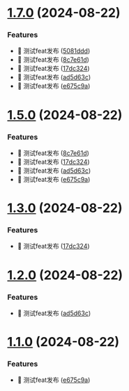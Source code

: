 # [1.7.0](https://github.com/cy2zq/chaoyang_component/compare/v1.6.0...v1.7.0) (2024-08-22)


### Features

* 🎸 测试feat发布 ([5081ddd](https://github.com/cy2zq/chaoyang_component/commit/5081ddd77a08ce6616befe3c463554d52fe431ab))
* 🎸 测试feat发布 ([8c7e61d](https://github.com/cy2zq/chaoyang_component/commit/8c7e61d4f631c59f3cd25e4b509a1c4baf2444a4))
* 🎸 测试feat发布 ([17dc324](https://github.com/cy2zq/chaoyang_component/commit/17dc324b2f5d4ad2fc61e2533f892521e975d8bc))
* 🎸 测试feat发布 ([ad5d63c](https://github.com/cy2zq/chaoyang_component/commit/ad5d63c92ef7cb251617d7b97f0ba374c108afe9))
* 🎸 测试feat发布 ([e675c9a](https://github.com/cy2zq/chaoyang_component/commit/e675c9a618f312fa97d96bd72858a98c31ea3690))

# [1.5.0](https://github.com/cy2zq/chaoyang_component/compare/v1.4.0...v1.5.0) (2024-08-22)


### Features

* 🎸 测试feat发布 ([8c7e61d](https://github.com/cy2zq/chaoyang_component/commit/8c7e61d4f631c59f3cd25e4b509a1c4baf2444a4))
* 🎸 测试feat发布 ([17dc324](https://github.com/cy2zq/chaoyang_component/commit/17dc324b2f5d4ad2fc61e2533f892521e975d8bc))
* 🎸 测试feat发布 ([ad5d63c](https://github.com/cy2zq/chaoyang_component/commit/ad5d63c92ef7cb251617d7b97f0ba374c108afe9))
* 🎸 测试feat发布 ([e675c9a](https://github.com/cy2zq/chaoyang_component/commit/e675c9a618f312fa97d96bd72858a98c31ea3690))

# [1.3.0](https://github.com/cy2zq/chaoyang_component/compare/v1.2.0...v1.3.0) (2024-08-22)


### Features

* 🎸 测试feat发布 ([17dc324](https://github.com/cy2zq/chaoyang_component/commit/17dc324b2f5d4ad2fc61e2533f892521e975d8bc))

# [1.2.0](https://github.com/cy2zq/chaoyang_component/compare/v1.1.0...v1.2.0) (2024-08-22)


### Features

* 🎸 测试feat发布 ([ad5d63c](https://github.com/cy2zq/chaoyang_component/commit/ad5d63c92ef7cb251617d7b97f0ba374c108afe9))

# [1.1.0](https://github.com/cy2zq/chaoyang_component/compare/v1.0.0...v1.1.0) (2024-08-22)


### Features

* 🎸 测试feat发布 ([e675c9a](https://github.com/cy2zq/chaoyang_component/commit/e675c9a618f312fa97d96bd72858a98c31ea3690))
